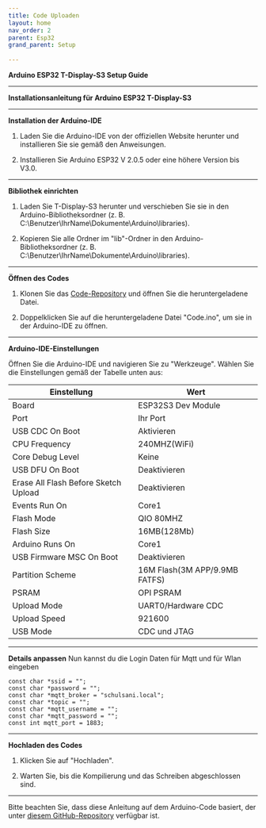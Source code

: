 ```yaml
---
title: Code Uploaden
layout: home
nav_order: 2
parent: Esp32
grand_parent: Setup
 
---
```


**Arduino ESP32 T-Display-S3 Setup Guide**

---

**Installationsanleitung für Arduino ESP32 T-Display-S3**

---

**Installation der Arduino-IDE**

1. Laden Sie die Arduino-IDE von der offiziellen Website herunter und installieren Sie sie gemäß den Anweisungen.

2. Installieren Sie Arduino ESP32 V 2.0.5 oder eine höhere Version bis V3.0.

---

**Bibliothek einrichten**

1. Laden Sie T-Display-S3 herunter und verschieben Sie sie in den Arduino-Bibliotheksordner (z. B. C:\Benutzer\IhrName\Dokumente\Arduino\libraries).

2. Kopieren Sie alle Ordner im "lib"-Ordner in den Arduino-Bibliotheksordner (z. B. C:\Benutzer\IhrName\Dokumente\Arduino\libraries).

---

**Öffnen des Codes**

1. Klonen Sie das [Code-Repository](https://github.com/schulsani/client/blob/main/Code.ino) und öffnen Sie die heruntergeladene Datei.

2. Doppelklicken Sie auf die heruntergeladene Datei "Code.ino", um sie in der Arduino-IDE zu öffnen.

---

**Arduino-IDE-Einstellungen**

Öffnen Sie die Arduino-IDE und navigieren Sie zu "Werkzeuge". Wählen Sie die Einstellungen gemäß der Tabelle unten aus:

| Einstellung                   | Wert                    |
|-------------------------------|-------------------------|
| Board                         | ESP32S3 Dev Module      |
| Port                          | Ihr Port                |
| USB CDC On Boot               | Aktivieren              |
| CPU Frequency                 | 240MHZ(WiFi)            |
| Core Debug Level              | Keine                   |
| USB DFU On Boot               | Deaktivieren            |
| Erase All Flash Before Sketch Upload | Deaktivieren      |
| Events Run On                 | Core1                   |
| Flash Mode                    | QIO 80MHZ               |
| Flash Size                    | 16MB(128Mb)             |
| Arduino Runs On               | Core1                   |
| USB Firmware MSC On Boot      | Deaktivieren            |
| Partition Scheme              | 16M Flash(3M APP/9.9MB FATFS) |
| PSRAM                         | OPI PSRAM               |
| Upload Mode                   | UART0/Hardware CDC      |
| Upload Speed                  | 921600                  |
| USB Mode                      | CDC und JTAG            |


---
**Details anpassen**
Nun kannst du die Login Daten für Mqtt und für Wlan eingeben

    const char *ssid = "";
    const char *password = "";
    const char *mqtt_broker = "schulsani.local";
    const char *topic = "";
    const char *mqtt_username = "";
    const char *mqtt_password = "";
    const int mqtt_port = 1883;

---

**Hochladen des Codes**

1. Klicken Sie auf "Hochladen".

2. Warten Sie, bis die Kompilierung und das Schreiben abgeschlossen sind.

---

Bitte beachten Sie, dass diese Anleitung auf dem Arduino-Code basiert, der unter [diesem GitHub-Repository](https://github.com/schulsani/client/blob/main/Code.ino) verfügbar ist.
